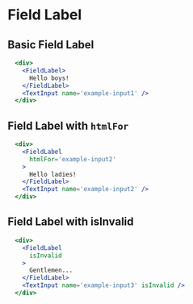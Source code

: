# Field Label

## Basic Field Label

```jsx
  <div>
    <FieldLabel>
      Hello boys!
    </FieldLabel>
    <TextInput name='example-input1' />
  </div>
```

## Field Label with `htmlFor`

```jsx
  <div>
    <FieldLabel
      htmlFor='example-input2'
    >
      Hello ladies!
    </FieldLabel>
    <TextInput name='example-input2' />
  </div>
```

## Field Label with isInvalid

```jsx
  <div>
    <FieldLabel
      isInvalid
    >
      Gentlemen...
    </FieldLabel>
    <TextInput name='example-input3' isInvalid />
  </div>
```
